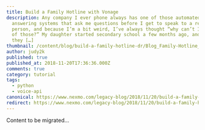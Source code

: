 ```yaml
---
title: Build a Family Hotline with Vonage
description: Any company I ever phone always has one of those automated
  answering systems that ask me questions before I get to speak to a real
  person, and because I’m a bit weird, I’ve always thought “why can’t I have one
  of those?” My daughter started secondary school a few months ago, and the form
  they […]
thumbnail: /content/blog/build-a-family-hotline-dr/Blog_Family-Hotline_1200x600.png
author: judy2k
published: true
published_at: 2018-11-20T17:36:36.000Z
comments: true
category: tutorial
tags:
  - python
  - voice-api
canonical: https://www.nexmo.com/legacy-blog/2018/11/20/build-a-family-hotline-dr
redirect: https://www.nexmo.com/legacy-blog/2018/11/20/build-a-family-hotline-dr
---
```


Content to be migrated...
